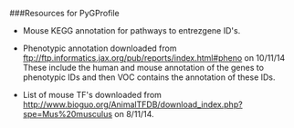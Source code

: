 ###Resources for PyGProfile

-	Mouse KEGG annotation for pathways to entrezgene ID's. 

-	Phenotypic annotation downloaded from ftp://ftp.informatics.jax.org/pub/reports/index.html#pheno on 10/11/14
	These include the human and mouse annotation of the genes to phenotypic IDs and then VOC contains the annotation of these IDs.

-	List of mouse TF's downloaded from http://www.bioguo.org/AnimalTFDB/download_index.php?spe=Mus%20musculus on 8/11/14. 
